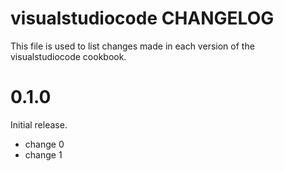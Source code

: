 # visualstudiocode CHANGELOG

This file is used to list changes made in each version of the visualstudiocode cookbook.

# 0.1.0

Initial release.

- change 0
- change 1


